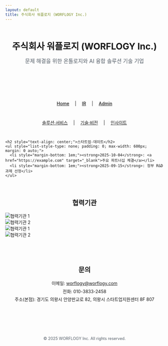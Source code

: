 ```yaml
---
layout: default
title: 주식회사 워플로지 (WORFLOGY Inc.)
---
```


<header style="text-align: center; padding: 2em 1em; border-bottom: 1px solid var(--border-color); background-color: var(--header-bg-color);">
  <h1 style="font-size: 2em; margin: 0.5em 0;">주식회사 워플로지 (WORFLOGY Inc.)</h1>
  <p style="font-size: 1.2em; color: #57606a;">문제 해결을 위한 온톨로지와 AI 융합 솔루션 기술 기업</p>
</header>

<nav style="text-align: center; padding: 1em; background-color: var(--header-bg-color); border-bottom: 1px solid var(--border-color);">
  <a id="home-btn" href="{{ site.baseurl }}/" style="margin: 0 1em; font-weight: 500;">Home</a> |
  <a href="IR_페이지_주소" style="margin: 0 1em; font-weight: 500;">IR</a> |
  <a href="Admin_외부링크_주소" target="_blank" style="margin: 0 1em; font-weight: 500;">Admin</a>
</nav>

<section id="content-1-section" style="padding: 2em 0; text-align: center;">
  <a href="#" id="menu-solutionservice" style="margin: 0 1em;">솔루션·서비스</a> |
  <a href="#" id="menu-techvision" style="margin: 0 1em;">기술·비전</a> |
  <a href="#" id="menu-ceoinsight" style="margin: 0 1em;">인사이트</a>
</section>

<div id="content-area" style="display: none;"></div>

<div id="main-content">

  <section id="content-2-section">
    <div id="current-time" style="text-align: center; margin-bottom: 1em; font-size: 0.9em; color: #57606a;"></div>
    <script src="{{ site.baseurl }}/timeSync.js"></script>

    <h2 style="text-align: center;">스타트업-데이트</h2>
    <ul style="list-style-type: none; padding: 0; max-width: 600px; margin: 0 auto;">
      <li style="margin-bottom: 1em;"><strong>2025-10-04</strong>: <a href="https://example.com" target="_blank">주요 파트너십 체결</a></li>
      <li style="margin-bottom: 1em;"><strong>2025-09-15</strong>: 정부 R&D 과제 선정</li>
    </ul>
  </section>

  <section id="partners-section">
    <h2 style="text-align: center; margin-top: 3em;">협력기관</h2>
    <div class="slider">
      <div class="slider-track">
        <div class="slide-item"><img src="{{ site.baseurl }}/assets/partners/logo1.png" alt="협력기관 1"></div>
        <div class="slide-item"><img src="{{ site.baseurl }}/assets/partners/logo2.png" alt="협력기관 2"></div>
        <div class="slide-item"><img src="{{ site.baseurl }}/assets/partners/logo1.png" alt="협력기관 1"></div>
        <div class="slide-item"><img src="{{ site.baseurl }}/assets/partners/logo2.png" alt="협력기관 2"></div>
      </div>
    </div>
  </section>

  <section id="contact" style="padding: 2em 0; text-align: center; margin-top: 2em;">
      <h2>문의</h2>
      <address style="font-style: normal; line-height: 1.8;">
          <p>
              이메일: <a href="mailto:worflogy@worflogy.com">worflogy@worflogy.com</a><br>
              전화: 010-3833-2458<br>
              주소(본점): 경기도 의왕시 안양판교로 82, 의왕시 스타트업지원센터 8F 807
          </p>
      </address>
  </section>

  <footer style="text-align: center; padding: 2em 1em; margin-top: 2em; border-top: 1px solid var(--border-color); font-size: 0.9em; color: #57606a;">
      <p>&copy; 2025 WORFLOGY Inc. All rights reserved.</p>
  </footer>

</div>